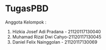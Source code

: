 # TugasPBD

Anggota Kelompok : 
1. Hizkia Josef Adi Pradana - 21120117130040
2. Muhamad Rizal Dwi Cahyo-21120117130045
3. Daniel Felix Nainggolan - 21120117130069	